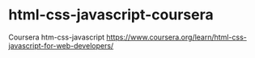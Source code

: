 # html-css-javascript-coursera
Coursera htm-css-javascript https://www.coursera.org/learn/html-css-javascript-for-web-developers/
